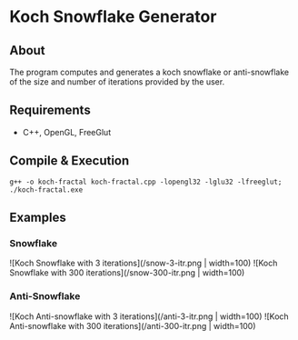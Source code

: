 # Koch Snowflake Generator
## About
The program computes and generates a koch snowflake or anti-snowflake of the size and number of iterations provided by the user.
## Requirements
- C++, OpenGL, FreeGlut
## Compile & Execution
```
g++ -o koch-fractal koch-fractal.cpp -lopengl32 -lglu32 -lfreeglut; ./koch-fractal.exe
```
## Examples
### Snowflake
![Koch Snowflake with 3 iterations](/snow-3-itr.png | width=100)
![Koch Snowflake with 300 iterations](/snow-300-itr.png | width=100)
### Anti-Snowflake
![Koch Anti-snowflake with 3 iterations](/anti-3-itr.png | width=100)
![Koch Anti-snowflake with 300 iterations](/anti-300-itr.png | width=100)
